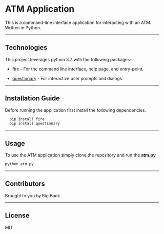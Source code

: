 # ATM Application

This is a command-line interface application for interacting with an ATM. Written in Python.

---

## Technologies

This project leverages python 3.7 with the following packages:

* [fire](https://github.com/google/python-fire) - For the command line interface, help page, and entry-point.

* [questionary](https://github.com/tmbo/questionary) - For interactive user prompts and dialogs

---

## Installation Guide

Before running the application first install the following dependencies.

```python
  pip install fire
  pip install questionary
```

---

## Usage

To use the ATM application simply clone the repository and run the **atm.py**

```python
python atm.py
```
---

## Contributors

Brought to you by Big Bank

---

## License

MIT
